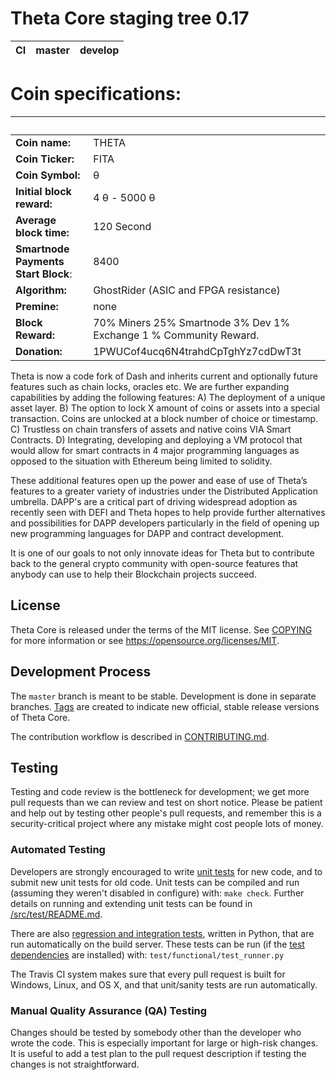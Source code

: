 Theta Core staging tree 0.17
===========================

|CI|master|develop|
|-|-|-|

# Coin specifications:
&nbsp; | &nbsp;
------ | ------
**Coin name:** | THETA
**Coin Ticker:** | FITA
**Coin Symbol:** | θ
**Initial block reward:** | 4 θ - 5000 θ
**Average block time:** | 120 Second
**Smartnode Payments Start Block**: | 8400
**Algorithm:** | GhostRider (ASIC and FPGA resistance)
**Premine:** | none
**Block Reward:** | 70% Miners 25% Smartnode 3% Dev 1% Exchange 1 % Community Reward.
**Donation:** | 1PWUCof4ucq6N4trahdCpTghYz7cdDwT3t

Theta is now a code fork of Dash and inherits current and optionally future features such as chain locks, oracles etc. We are further expanding capabilities by adding the following features:
A)	The deployment of a unique asset layer.
B)	The option to lock X amount of coins or assets into a special transaction. Coins are unlocked at a block number of choice or timestamp.
C)	Trustless on chain transfers of assets and native coins VIA Smart Contracts.
D)	Integrating, developing and deploying a VM protocol that would allow for smart contracts in 4 major programming languages as opposed to the situation with Ethereum being limited to solidity.

These additional features open up the power and ease of use of Theta’s features to a greater variety of industries under the Distributed Application umbrella. DAPP's are a critical part of driving widespread adoption as recently seen with DEFI and Theta hopes to help provide further alternatives and possibilities for DAPP developers particularly in the field of opening up new programming languages for DAPP and contract development.

It is one of our goals to not only innovate ideas for Theta but to contribute back to the general crypto community with open-source features that anybody can use to help their Blockchain projects succeed.


License
-------

Theta Core is released under the terms of the MIT license. See [COPYING](COPYING) for more
information or see https://opensource.org/licenses/MIT.

Development Process
-------------------

The `master` branch is meant to be stable. Development is done in separate branches.
[Tags](https://github.com/theta/theta/tags) are created to indicate new official,
stable release versions of Theta Core.

The contribution workflow is described in [CONTRIBUTING.md](CONTRIBUTING.md).

Testing
-------

Testing and code review is the bottleneck for development; we get more pull
requests than we can review and test on short notice. Please be patient and help out by testing
other people's pull requests, and remember this is a security-critical project where any mistake might cost people
lots of money.

### Automated Testing

Developers are strongly encouraged to write [unit tests](src/test/README.md) for new code, and to
submit new unit tests for old code. Unit tests can be compiled and run
(assuming they weren't disabled in configure) with: `make check`. Further details on running
and extending unit tests can be found in [/src/test/README.md](/src/test/README.md).

There are also [regression and integration tests](/test), written
in Python, that are run automatically on the build server.
These tests can be run (if the [test dependencies](/test) are installed) with: `test/functional/test_runner.py`

The Travis CI system makes sure that every pull request is built for Windows, Linux, and OS X, and that unit/sanity tests are run automatically.

### Manual Quality Assurance (QA) Testing

Changes should be tested by somebody other than the developer who wrote the
code. This is especially important for large or high-risk changes. It is useful
to add a test plan to the pull request description if testing the changes is
not straightforward.
